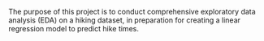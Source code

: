The purpose of this project is to conduct comprehensive exploratory data analysis (EDA) on a hiking dataset, in preparation for creating a linear
regression model to predict hike times.
